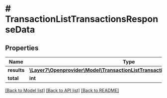 # # TransactionListTransactionsResponseData

## Properties

Name | Type | Description | Notes
------------ | ------------- | ------------- | -------------
**results** | [**\Layer7\Openprovider\Model\TransactionListTransactionsResponseDataResults[]**](TransactionListTransactionsResponseDataResults.md) |  | [optional]
**total** | **int** |  | [optional]

[[Back to Model list]](../../README.md#models) [[Back to API list]](../../README.md#endpoints) [[Back to README]](../../README.md)
